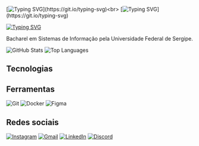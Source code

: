 [![Typing SVG](https://readme-typing-svg.herokuapp.com?font=Fira+Code&weight=900&pause=1000&color=088D99&width=435&lines=Eu+me+chamo+William.)](https://git.io/typing-svg)<br>
[![Typing SVG](https://readme-typing-svg.herokuapp.com?font=Fira+Code&weight=900&pause=1000&color=088D99&width=435&lines=Seja+bem-vindo+ao+meu+portf%C3%B3lio!)](https://git.io/typing-svg)

[![Typing SVG](https://readme-typing-svg.herokuapp.com?font=Fira+Code&pause=1000&color=000080&repeat=false&width=435&lines=%F0%9F%8F%83%F0%9F%8F%BB%F0%9F%8F%8B%F0%9F%8F%BB%E2%9A%BD%EF%B8%8F%F0%9F%8C%B3%F0%9F%90%BE%F0%9F%A7%91%F0%9F%8F%BB%E2%80%8D%F0%9F%92%BB)](https://git.io/typing-svg)

<p align="justify">
Bacharel em Sistemas de Informação pela Universidade Federal de Sergipe.
</p>

![GitHub Stats](https://github-readme-stats.vercel.app/api?username=Welison92&show_icons=true&theme=light&text_color=000080&title_color=000080)
![Top Languages](https://github-readme-stats.vercel.app/api/top-langs/?username=Welison92&layout=compact&theme=light&text_color=000080&title_color=000080)

## Tecnologias

## Ferramentas
![Git](https://img.shields.io/badge/git-%23F05033.svg?style=flat&logo=git&logoColor=white)
![Docker](https://img.shields.io/badge/docker-%230db7ed.svg?style=flat&logo=docker&logoColor=white)
![Figma](https://img.shields.io/badge/figma-%23F24E1E.svg?style=flat&logo=figma&logoColor=white)

## Redes sociais
[![Instagram](https://img.shields.io/badge/instagram-%23E4405F.svg?style=flat&logo=instagram&logoColor=white)](https://www.instagram.com/williamkevimgarangau)
[![Gmail](https://img.shields.io/badge/gmail-%23D14836.svg?style=flat&logo=gmail&logoColor=white)](mailto:williamgarangau@gmail.com)
[![LinkedIn](https://img.shields.io/badge/linkedin-%230077B5.svg?style=flat&logo=linkedin&logoColor=white)](https://www.linkedin.com/in/william-garangau/)
[![Discord](https://img.shields.io/badge/discord-%235865F2.svg?style=flat&logo=discord&logoColor=white)](https://discord.com/users/williamkevim)
